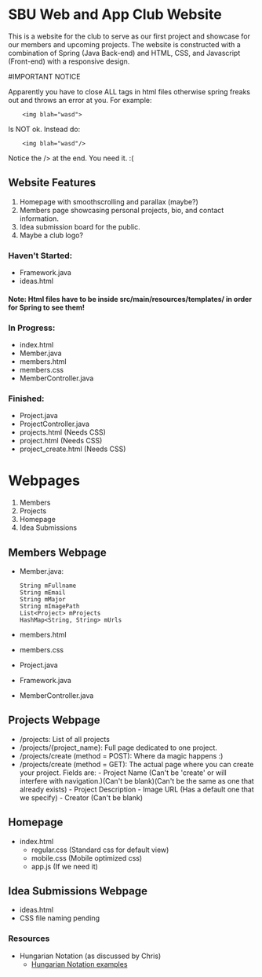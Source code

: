 # SBU Web and App Club Website

This is a website for the club to serve as our first project and showcase for our members and upcoming projects. The website is constructed with a combination of Spring (Java Back-end) and HTML, CSS, and Javascript (Front-end) with a responsive design.

#IMPORTANT NOTICE

Apparently you have to close ALL tags in html files otherwise spring freaks out and throws an error at you. For example:
```
    <img blah="wasd">
```

Is NOT ok. Instead do:
```
    <img blah="wasd"/>
```
Notice the /> at the end. You need it. :(
## Website Features

1. Homepage with smoothscrolling and parallax (maybe?)
2. Members page showcasing personal projects, bio, and contact information.
3. Idea submission board for the public.
4. Maybe a club logo?

### Haven't Started:
  - Framework.java  
  - ideas.html
  
#### Note: Html files have to be inside src/main/resources/templates/ in order for Spring to see them!

### In Progress:
  - index.html
  - Member.java  
  - members.html  
  - members.css  
  - MemberController.java

### Finished:
  - Project.java  
  - ProjectController.java
  - projects.html (Needs CSS)
  - project.html (Needs CSS)
  - project_create.html (Needs CSS)

# Webpages
1. Members
2. Projects
3. Homepage
4. Idea Submissions

## Members Webpage 
  - Member.java:

    ```
    String mFullname
    String mEmail  
    String mMajor  
    String mImagePath  
    List<Project> mProjects  
    HashMap<String, String> mUrls
    ```
  - members.html  
  - members.css  
  - Project.java  
  - Framework.java  
  - MemberController.java
  
## Projects Webpage
   - /projects:
     List of all projects
   - /projects/{project_name}:
     Full page dedicated to one project.
   - /projects/create (method = POST):
     Where da magic happens :)
   - /projects/create (method = GET):
     The actual page where you can create your project.
     Fields are:
    - Project Name (Can't be 'create' or will interfere with navigation.)(Can't be blank)(Can't be the same as one that already exists)
    - Project Description
    - Image URL (Has a default one that we specify)
    - Creator (Can't be blank)
    
## Homepage
   - index.html
     - regular.css (Standard css for default view)
     - mobile.css (Mobile optimized css)
     - app.js (If we need it)
    


## Idea Submissions Webpage
  - ideas.html
   - CSS file naming pending


### Resources

- Hungarian Notation (as discussed by Chris)
  - [Hungarian Notation examples](https://en.wikipedia.org/wiki/Hungarian_notation#Examples, "If you're reading this, you are cool.")
